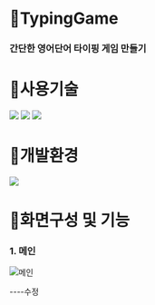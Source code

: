 # 🤖TypingGame
### 간단한 영어단어 타이핑 게임 만들기

# 🤖사용기술
<img src="https://img.shields.io/badge/HTML5-0769AD?style=for-the-badge&logo=HTML5&logoColor=white">&nbsp;<img 
src="https://img.shields.io/badge/CSS3-0769AD?style=for-the-badge&logo=CSS#&logoColor=white">&nbsp;<img 
src="https://img.shields.io/badge/JavaScript-0769AD?style=for-the-badge&logo=JavaScript&logoColor=white">

# 🤖개발환경
<img src="https://img.shields.io/badge/Visual Studio Code-0769AD?style=for-the-badge&logo=Visual Studio Code IDEA&logoColor=white">

# 🤖화면구성 및 기능

### 1. 메인

![메인](https://user-images.githubusercontent.com/97427387/215156594-949be564-e45e-48a1-97a1-fe440474c72c.png)

----수정
